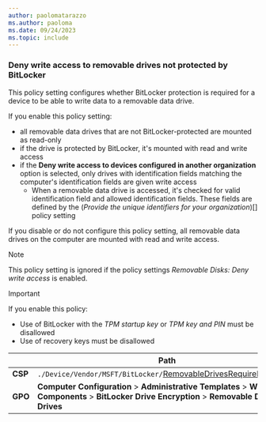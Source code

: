 ```yaml
---
author: paolomatarazzo
ms.author: paoloma
ms.date: 09/24/2023
ms.topic: include
---
```


### Deny write access to removable drives not protected by BitLocker

This policy setting configures whether BitLocker protection is required for a device to be able to write data to a removable data drive.

If you enable this policy setting:

- all removable data drives that are not BitLocker-protected are mounted as read-only
- if the drive is protected by BitLocker, it's mounted with read and write access
- if the **Deny write access to devices configured in another organization** option is selected, only drives with identification fields matching the computer's identification fields are given write access
  - When a removable data drive is accessed, it's checked for valid identification field and allowed identification fields. These fields are defined by the (*Provide the unique identifiers for your organization*)[] policy setting

If you disable or do not configure this policy setting, all removable data drives on the computer are mounted with read and write access.

> [!NOTE]
> This policy setting is ignored if the policy settings *Removable Disks: Deny write access* is enabled.

> [!IMPORTANT]
> If you enable this policy:
>
> - Use of BitLocker with the *TPM startup key* or *TPM key and PIN* must be disallowed
> - Use of recovery keys must be disallowed

|  | Path |
|--|--|
| **CSP** | `./Device/Vendor/MSFT/BitLocker/`[RemovableDrivesRequireEncryption](/windows/client-management/mdm/bitlocker-csp#removabledrivesrequireencryption) |
| **GPO** | **Computer Configuration** > **Administrative Templates** > **Windows Components** > **BitLocker Drive Encryption** > **Removable Data Drives** |
